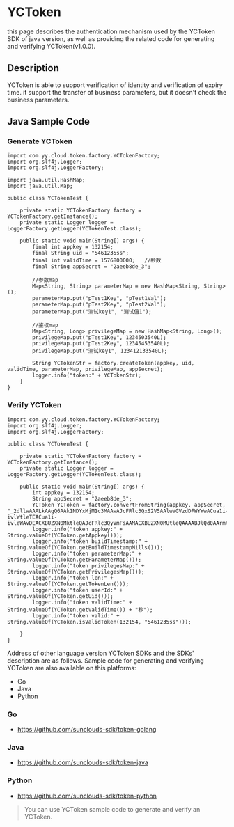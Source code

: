 # YCToken
this page describes the authentication mechanism used by the YCToken SDK of java version, as well as providing the related code for generating and verifying YCToken(v1.0.0).

## Description
YCToken is able to support verification of identity and verification of expiry time. it support the transfer of business parameters, but it doesn't check the business parameters.

## Java Sample Code

### Generate YCToken
```
import com.yy.cloud.token.factory.YCTokenFactory;
import org.slf4j.Logger;
import org.slf4j.LoggerFactory;

import java.util.HashMap;
import java.util.Map;

public class YCTokenTest {

    private static YCTokenFactory factory = YCTokenFactory.getInstance();
    private static Logger logger = LoggerFactory.getLogger(YCTokenTest.class);

    public static void main(String[] args) {
        final int appkey = 132154;
        final String uid = "5461235ss";
        final int validTime = 1576800000;   //秒数
        final String appSecret = "2aeeb8de_3";

        //参数map
        Map<String, String> parameterMap = new HashMap<String, String>();
        parameterMap.put("pTest1Key", "pTest1Val");
        parameterMap.put("pTest2Key", "pTest2Val");
        parameterMap.put("测试key1", "测试值1");

        //鉴权map
        Map<String, Long> privilegeMap = new HashMap<String, Long>();
        privilegeMap.put("pTest1Key", 1234503540L);
        privilegeMap.put("pTest2Key", 12345453540L);
        privilegeMap.put("测试key1", 123412133540L);

        String YCTokenStr = factory.createToken(appkey, uid, validTime, parameterMap, privilegeMap, appSecret);
        logger.info("token:" + YCTokenStr);
    }
}
```

### Verify YCToken
```
import com.yy.cloud.token.factory.YCTokenFactory;
import org.slf4j.Logger;
import org.slf4j.LoggerFactory;

public class YCTokenTest {

    private static YCTokenFactory factory = YCTokenFactory.getInstance();
    private static Logger logger = LoggerFactory.getLogger(YCTokenTest.class);

    public static void main(String[] args) {
        int appkey = 132154;
        String appSecret = "2aeeb8de_3";
        YCToken YCToken = factory.convertFromString(appkey, appSecret, "_2dllwAAALkAAgQ6AAk1NDYxMjM1c3MAAwAJcFRlc3QxS2V5AAlwVGVzdDFWYWwACua1i-ivlWtleTEACua1i-ivleWAvDEACXBUZXN0MktleQAJcFRlc3QyVmFsAAMACXBUZXN0MUtleQAAAABJlQd0AArmtYvor5VrZXkxAAAAHLvvtqQACXBUZXN0MktleQAAAALf2KvkAAABbJOK1n9d_A8AICKVht3MwiFT6IClKMcSNroRwUw");
        logger.info("token appkey:" + String.valueOf(YCToken.getAppkey()));
        logger.info("token buildTimestamp:" + String.valueOf(YCToken.getBuildTimestampMills()));
        logger.info("token parameterMap:" + String.valueOf(YCToken.getParameterMap()));
        logger.info("token privilegesMap:" + String.valueOf(YCToken.getPrivilegesMap()));
        logger.info("token len:" + String.valueOf(YCToken.getTokenLen()));
        logger.info("token userId:" + String.valueOf(YCToken.getUid()));
        logger.info("token validTime:" + String.valueOf(YCToken.getValidTime()) + "秒");
        logger.info("token valid:" + String.valueOf(YCToken.isValidToken(132154, "5461235ss")));

    }
}
```
 
 
Address of other language version YCToken SDKs and the SDKs' description are as follows. Sample code for generating and verifying 
YCToken are also available on this platforms:
 + Go
 + Java
 + Python
 
### Go

+ https://github.com/sunclouds-sdk/token-golang

### Java

+ https://github.com/sunclouds-sdk/token-java

### Python

+ https://github.com/sunclouds-sdk/token-python

> You can use YCToken sample code to generate and verify an YCToken.
